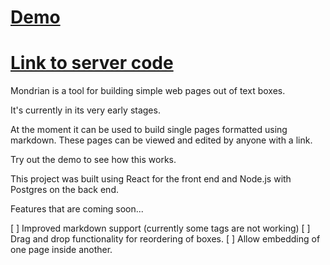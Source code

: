 # [Demo](https://mondrian-client.netlify.app/)

# [Link to server code](https://github.com/gabrieldavison/mondrian-server)

Mondrian is a tool for building simple web pages out of text boxes.

It's currently in its very early stages.

At the moment it can be used to build single pages formatted using markdown. These pages can be viewed and edited by anyone with a link.

Try out the demo to see how this works.

This project was built using React for the front end and Node.js with Postgres on the back end.

Features that are coming soon...

[ ] Improved markdown support (currently some tags are not working)
[ ] Drag and drop functionality for reordering of boxes.
[ ] Allow embedding of one page inside another.

